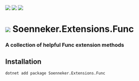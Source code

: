 [![](https://img.shields.io/nuget/v/soenneker.extensions.func.svg?style=for-the-badge)](https://www.nuget.org/packages/soenneker.extensions.func/)
[![](https://img.shields.io/github/actions/workflow/status/soenneker/soenneker.extensions.func/publish-package.yml?style=for-the-badge)](https://github.com/soenneker/soenneker.extensions.func/actions/workflows/publish-package.yml)
[![](https://img.shields.io/nuget/dt/soenneker.extensions.func.svg?style=for-the-badge)](https://www.nuget.org/packages/soenneker.extensions.func/)

# ![](https://user-images.githubusercontent.com/4441470/224455560-91ed3ee7-f510-4041-a8d2-3fc093025112.png) Soenneker.Extensions.Func
### A collection of helpful Func extension methods

## Installation

```
dotnet add package Soenneker.Extensions.Func
```
